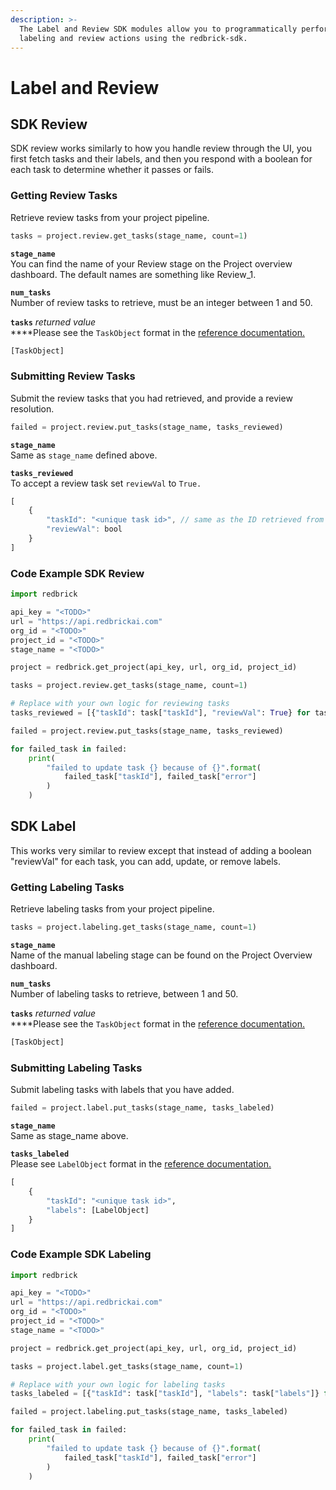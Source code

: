 ```yaml
---
description: >-
  The Label and Review SDK modules allow you to programmatically perform
  labeling and review actions using the redbrick-sdk.
---
```


# Label and Review

## SDK Review

SDK review works similarly to how you handle review through the UI, you first fetch tasks and their labels, and then you respond with a boolean for each task to determine whether it passes or fails.

### Getting Review Tasks

Retrieve review tasks from your project pipeline. 

```python
tasks = project.review.get_tasks(stage_name, count=1)
```

**`stage_name`**  
You can find the name of your Review stage on the Project overview dashboard. The default names are something like Review\_1.

**`num_tasks`**  
Number of review tasks to retrieve, must be an integer between 1 and 50. 

**`tasks`** _returned value_  
****Please see the `TaskObject` format in the [reference documentation.](reference.md)

```javascript
[TaskObject]
```

### Submitting Review Tasks

Submit the review tasks that you had retrieved, and provide a review resolution.

```python
failed = project.review.put_tasks(stage_name, tasks_reviewed)
```

**`stage_name`**  
Same as `stage_name` defined above. 

**`tasks_reviewed`**  
To accept a review task set `reviewVal` to `True.`

```javascript
[
    {
        "taskId": "<unique task id>", // same as the ID retrieved from get_tasks() method
        "reviewVal": bool
    }
]
```

### Code Example SDK Review

```python
import redbrick

api_key = "<TODO>"
url = "https://api.redbrickai.com"
org_id = "<TODO>"
project_id = "<TODO>"
stage_name = "<TODO>"

project = redbrick.get_project(api_key, url, org_id, project_id)

tasks = project.review.get_tasks(stage_name, count=1)

# Replace with your own logic for reviewing tasks
tasks_reviewed = [{"taskId": task["taskId"], "reviewVal": True} for task in tasks]

failed = project.review.put_tasks(stage_name, tasks_reviewed)

for failed_task in failed:
    print(
        "failed to update task {} because of {}".format(
            failed_task["taskId"], failed_task["error"]
        )
    )

```

## SDK Label

This works very similar to review except that instead of adding a boolean "reviewVal" for each task, you can add, update, or remove labels. 

### Getting Labeling Tasks

Retrieve labeling tasks from your project pipeline.

```python
tasks = project.labeling.get_tasks(stage_name, count=1)
```

**`stage_name`**  
Name of the manual labeling stage can be found on the Project Overview dashboard. 

**`num_tasks`**  
Number of labeling tasks to retrieve, between 1 and 50. 

**`tasks`** _returned value_  
****Please see the `TaskObject` format in the [reference documentation.](reference.md)

```javascript
[TaskObject]
```

### Submitting Labeling Tasks

Submit labeling tasks with labels that you have added. 

```python
failed = project.label.put_tasks(stage_name, tasks_labeled)
```

**`stage_name`**   
Same as stage\_name above. 

**`tasks_labeled`**   
Please see `LabelObject` format in the [reference documentation.](reference.md)

```python
[
    {
        "taskId": "<unique task id>",
        "labels": [LabelObject]
    }
]
```

### Code Example SDK Labeling

```python
import redbrick

api_key = "<TODO>"
url = "https://api.redbrickai.com"
org_id = "<TODO>"
project_id = "<TODO>"
stage_name = "<TODO>"

project = redbrick.get_project(api_key, url, org_id, project_id)

tasks = project.label.get_tasks(stage_name, count=1)

# Replace with your own logic for labeling tasks
tasks_labeled = [{"taskId": task["taskId"], "labels": task["labels"]} for task in tasks]

failed = project.labeling.put_tasks(stage_name, tasks_labeled)

for failed_task in failed:
    print(
        "failed to update task {} because of {}".format(
            failed_task["taskId"], failed_task["error"]
        )
    )
```

